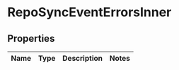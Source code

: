 

# RepoSyncEventErrorsInner

## Properties

Name | Type | Description | Notes
------------ | ------------- | ------------- | -------------



